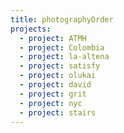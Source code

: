 ```yaml
---
title: photographyOrder
projects:
  - project: ATMH
  - project: Colombia
  - project: la-altena
  - project: satisfy
  - project: olukai
  - project: david
  - project: grit
  - project: nyc
  - project: stairs
---
```


